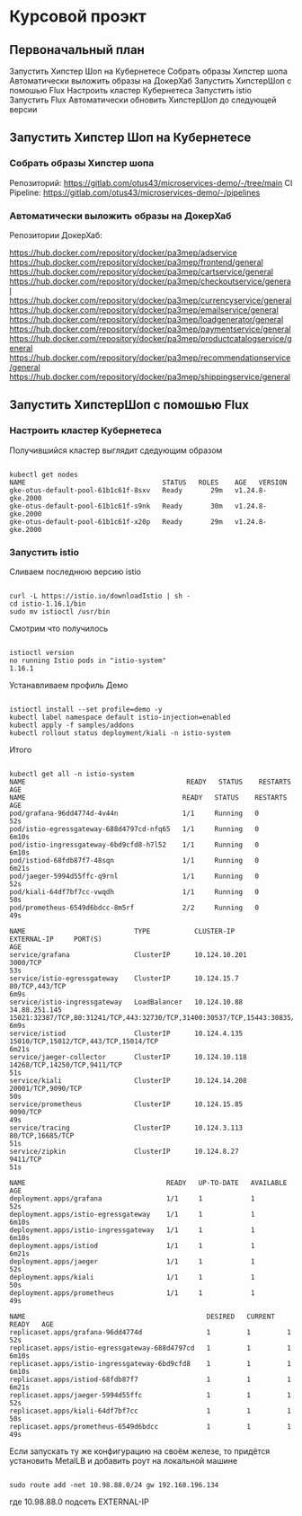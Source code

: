 <H1>Курсовой проэкт</H1>

<H2>Первоначальный план</H2>
Запустить Хипстер Шоп на Кубернетесе
    Собрать образы Хипстер шопа
    Автоматически выложить образы на ДокерХаб
Запустить ХипстерШоп с помошью Flux
    Настроить кластер Кубернетеса
    Запустить istio
    Запустить Flux
Автоматически обновить ХипстерШоп до следующей версии

<H2>Запустить Хипстер Шоп на Кубернетесе</H2>
<H3>Собрать образы Хипстер шопа</H3>

Репозиторий: https://gitlab.com/otus43/microservices-demo/-/tree/main
CI Pipeline: https://gitlab.com/otus43/microservices-demo/-/pipelines

<H3>Автоматически выложить образы на ДокерХаб</H3>

Репозитории ДокерХаб: 

https://hub.docker.com/repository/docker/pa3mep/adservice
https://hub.docker.com/repository/docker/pa3mep/frontend/general
https://hub.docker.com/repository/docker/pa3mep/cartservice/general
https://hub.docker.com/repository/docker/pa3mep/checkoutservice/general
https://hub.docker.com/repository/docker/pa3mep/currencyservice/general
https://hub.docker.com/repository/docker/pa3mep/emailservice/general
https://hub.docker.com/repository/docker/pa3mep/loadgenerator/general
https://hub.docker.com/repository/docker/pa3mep/paymentservice/general
https://hub.docker.com/repository/docker/pa3mep/productcatalogservice/general
https://hub.docker.com/repository/docker/pa3mep/recommendationservice/general
https://hub.docker.com/repository/docker/pa3mep/shippingservice/general

<H2>Запустить ХипстерШоп с помошью Flux</H2>
<H3>Настроить кластер Кубернетеса</H3>

Получившийся кластер выглядит сдедующим образом
<pre><code>
kubectl get nodes
NAME                                  STATUS   ROLES    AGE   VERSION
gke-otus-default-pool-61b1c61f-8sxv   Ready    <none>   29m   v1.24.8-gke.2000
gke-otus-default-pool-61b1c61f-s9nk   Ready    <none>   30m   v1.24.8-gke.2000
gke-otus-default-pool-61b1c61f-x20p   Ready    <none>   29m   v1.24.8-gke.2000
</pre></code>


<H3>Запустить istio</H3>

Сливаем последнюю версию istio
<pre><code>
curl -L https://istio.io/downloadIstio | sh -
cd istio-1.16.1/bin
sudo mv istioctl /usr/bin
</pre></code>

Смотрим что получилось

<pre><code>
istioctl version
no running Istio pods in "istio-system"
1.16.1
</pre></code>

Устанавливаем профиль Демо
<pre><code>
istioctl install --set profile=demo -y
kubectl label namespace default istio-injection=enabled
kubectl apply -f samples/addons
kubectl rollout status deployment/kiali -n istio-system
</pre></code>

Итого 

<pre><code>
kubectl get all -n istio-system
NAME                                        READY   STATUS    RESTARTS   AGE
NAME                                       READY   STATUS    RESTARTS   AGE
pod/grafana-96dd4774d-4v44n                1/1     Running   0          52s
pod/istio-egressgateway-688d4797cd-nfq65   1/1     Running   0          6m10s
pod/istio-ingressgateway-6bd9cfd8-h7l52    1/1     Running   0          6m10s
pod/istiod-68fdb87f7-48sqn                 1/1     Running   0          6m21s
pod/jaeger-5994d55ffc-q9rnl                1/1     Running   0          52s
pod/kiali-64df7bf7cc-vwqdh                 1/1     Running   0          50s
pod/prometheus-6549d6bdcc-8m5rf            2/2     Running   0          49s

NAME                           TYPE           CLUSTER-IP      EXTERNAL-IP     PORT(S)                                                                      AGE
service/grafana                ClusterIP      10.124.10.201   <none>          3000/TCP                                                                     53s
service/istio-egressgateway    ClusterIP      10.124.15.7     <none>          80/TCP,443/TCP                                                               6m9s
service/istio-ingressgateway   LoadBalancer   10.124.10.88    34.88.251.145   15021:32387/TCP,80:31241/TCP,443:32730/TCP,31400:30537/TCP,15443:30835/TCP   6m9s
service/istiod                 ClusterIP      10.124.4.135    <none>          15010/TCP,15012/TCP,443/TCP,15014/TCP                                        6m21s
service/jaeger-collector       ClusterIP      10.124.10.118   <none>          14268/TCP,14250/TCP,9411/TCP                                                 51s
service/kiali                  ClusterIP      10.124.14.208   <none>          20001/TCP,9090/TCP                                                           50s
service/prometheus             ClusterIP      10.124.15.85    <none>          9090/TCP                                                                     49s
service/tracing                ClusterIP      10.124.3.113    <none>          80/TCP,16685/TCP                                                             51s
service/zipkin                 ClusterIP      10.124.8.27     <none>          9411/TCP                                                                     51s

NAME                                   READY   UP-TO-DATE   AVAILABLE   AGE
deployment.apps/grafana                1/1     1            1           52s
deployment.apps/istio-egressgateway    1/1     1            1           6m10s
deployment.apps/istio-ingressgateway   1/1     1            1           6m10s
deployment.apps/istiod                 1/1     1            1           6m21s
deployment.apps/jaeger                 1/1     1            1           52s
deployment.apps/kiali                  1/1     1            1           50s
deployment.apps/prometheus             1/1     1            1           49s

NAME                                             DESIRED   CURRENT   READY   AGE
replicaset.apps/grafana-96dd4774d                1         1         1       52s
replicaset.apps/istio-egressgateway-688d4797cd   1         1         1       6m10s
replicaset.apps/istio-ingressgateway-6bd9cfd8    1         1         1       6m10s
replicaset.apps/istiod-68fdb87f7                 1         1         1       6m21s
replicaset.apps/jaeger-5994d55ffc                1         1         1       52s
replicaset.apps/kiali-64df7bf7cc                 1         1         1       50s
replicaset.apps/prometheus-6549d6bdcc            1         1         1       49s
</pre></code>


Если запускать ту же конфигурацию на своём железе, то придётся установить MetalLB и добавить роут на локальной машине

<pre><code>
sudo route add -net 10.98.88.0/24 gw 192.168.196.134
</pre></code>

где 10.98.88.0 подсеть EXTERNAL-IP